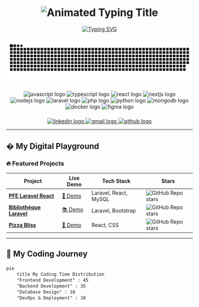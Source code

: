 <h1 align="center">
  <img src="https://readme-typing-svg.demolab.com?font=Fira+Code&weight=700&size=30&duration=4000&pause=1000&color=FF00FF&center=true&vCenter=true&width=500&lines=✨+Yousra+Hamdan;💻+Full-Stack+Alchemist;🚀+Digital+Experience+Creator;🔥+Code+Artist" alt="Animated Typing Title" />
</h1>

<div align="center">
  <a href="https://git.io/typing-svg">
    <img src="https://readme-typing-svg.demolab.com?font=Fira+Code&weight=600&size=22&duration=3000&pause=500&color=00FFFF&center=true&vCenter=true&width=600&lines=Transforming+ideas+into+digital+reality;Building+scalable+solutions+with+♥️;Continuous+learner+and+problem+solver;Open+to+collaborations+and+new+challenges" alt="Typing SVG" />
  </a>
</div>

###

<div align="center">
  <picture>
    <source media="(prefers-color-scheme: dark)" srcset="https://raw.githubusercontent.com/platane/platane/output/github-contribution-grid-snake-dark.svg">
    <source media="(prefers-color-scheme: light)" srcset="https://raw.githubusercontent.com/platane/platane/output/github-contribution-grid-snake.svg">
    <img alt="github contribution grid snake animation" src="https://raw.githubusercontent.com/platane/platane/output/github-contribution-grid-snake.svg">
  </picture>
</div>

###

<div align="center">
  <img src="https://cdn.jsdelivr.net/gh/devicons/devicon/icons/javascript/javascript-original.svg" height="40" width="52" alt="javascript logo"  />
  <img src="https://cdn.jsdelivr.net/gh/devicons/devicon/icons/typescript/typescript-original.svg" height="40" width="52" alt="typescript logo"  />
  <img src="https://cdn.jsdelivr.net/gh/devicons/devicon/icons/react/react-original.svg" height="40" width="52" alt="react logo"  />
  <img src="https://cdn.jsdelivr.net/gh/devicons/devicon/icons/nextjs/nextjs-original.svg" height="40" width="52" alt="nextjs logo"  />
  <img src="https://cdn.jsdelivr.net/gh/devicons/devicon/icons/nodejs/nodejs-original.svg" height="40" width="52" alt="nodejs logo"  />
  <img src="https://cdn.jsdelivr.net/gh/devicons/devicon/icons/laravel/laravel-plain.svg" height="40" width="52" alt="laravel logo"  />
  <img src="https://cdn.jsdelivr.net/gh/devicons/devicon/icons/php/php-original.svg" height="40" width="52" alt="php logo"  />
  <img src="https://cdn.jsdelivr.net/gh/devicons/devicon/icons/python/python-original.svg" height="40" width="52" alt="python logo"  />
  <img src="https://cdn.jsdelivr.net/gh/devicons/devicon/icons/mongodb/mongodb-original.svg" height="40" width="52" alt="mongodb logo"  />
  <img src="https://cdn.jsdelivr.net/gh/devicons/devicon/icons/docker/docker-original.svg" height="40" width="52" alt="docker logo"  />
  <img src="https://cdn.jsdelivr.net/gh/devicons/devicon/icons/figma/figma-original.svg" height="40" width="52" alt="figma logo"  />
</div>

###

<div align="center">
  <a href="https://www.linkedin.com/in/yousra-hamdan/" target="_blank">
    <img src="https://img.shields.io/badge/LinkedIn-0077B5?style=for-the-badge&logo=linkedin&logoColor=white" height="30" alt="linkedin logo" />
  </a>
  <a href="mailto:hmyousra2004@gmail.com" target="_blank">
    <img src="https://img.shields.io/badge/Gmail-D14836?style=for-the-badge&logo=gmail&logoColor=white" height="30" alt="gmail logo" />
  </a>
  <a href="https://github.com/YousraHamdan?tab=repositories" target="_blank">
    <img src="https://img.shields.io/badge/My_Projects-100000?style=for-the-badge&logo=github&logoColor=white" height="30" alt="github logo" />
  </a>
</div>

---

## � My Digital Playground

### 🔥 Featured Projects

<div align="center">
  
| Project | Live Demo | Tech Stack | Stars |
|---------|----------|------------|-------|
| **[PFE Laravel React](https://github.com/YousraHamdan/PFE_LARAVEL_REACT)** | [🚀 Demo](#) | Laravel, React, MySQL | <img alt="GitHub Repo stars" src="https://img.shields.io/github/stars/YousraHamdan/PFE_LARAVEL_REACT?style=social"> |
| **[Bibliothèque Laravel](https://github.com/YousraHamdan/bibliotheque_laravel_version2)** | [📚 Demo](#) | Laravel, Bootstrap | <img alt="GitHub Repo stars" src="https://img.shields.io/github/stars/YousraHamdan/bibliotheque_laravel_version2?style=social"> |
| **[Pizza Bliss](https://github.com/YousraHamdan/Pizza-Bliss-Reactjs)** | [🍕 Demo](#) | React, CSS | <img alt="GitHub Repo stars" src="https://img.shields.io/github/stars/YousraHamdan/Pizza-Bliss-Reactjs?style=social"> |
  
</div>

---

## 🌟 My Coding Journey

```mermaid
pie
    title My Coding Time Distribution
    "Frontend Development" : 45
    "Backend Development" : 35
    "Database Design" : 10
    "DevOps & Deployment" : 10
